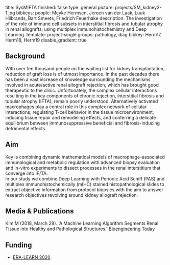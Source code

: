title: SysMIFTA
finished: false
type: general
picture: projects/SM_kidney2-1.jpg
bibkeys:
people: Meyke Hermsen, Jeroen van der Laak, Luuk Hilbrands, Bart Smeets, Friedrich Feuerhake
description: The investigation of the role of immune cell subsets in interstitial fibrosis and tubular atrophy in renal allografts, using multiplex immunohistochemistry and Deep Learning.
template: project-single
groups: pathology, diag
bibkey: Herm17, Herm18, Herm19
disable_gradient: true

## Background

With over ten thousand people on the waiting list for kidney transplantation, reduction of graft loss is of utmost importance. In the past decades there has been a vast increase of knowledge surrounding the mechanisms involved in acute/active renal allograft rejection, which has brought good therapeutic to the clinic. Unfortunately, the  complex cellular interactions resulting in the key components of chronic rejection, interstitial fibrosis and tubular atrophy (IFTA), remain poorly understood. Alternatively activated macrophages play a central role in this complex network of cellular interactions, regulating T-cell behavior in the tissue microenvironment, inducing tissue repair and remodeling effects, and conferring a delicate equilibrium between immunosuppressive beneficial and fibrosis-inducing detrimental effects.

## Aim

Key is combining dynamic mathematical models of macrophage-associated immunological and metabolic regulation with advanced biopsy evaluation and in-vitro experiments to dissect processes in the renal interstitium that converge into IF/TA.  
In our study we combine  Deep Learning with Periodic Acid Schiff (PAS) and multiplex immunohistochemically (mIHC) stained histopathological slides to extract objective information from protocol biopsies with the aim to answer research objectives revolving around kidney allograft rejection.

## Media & Publications

Kim M (2018, March 29). ‘A Machine Learning Algorithm Segments Renal Tissue into Healthy and Pathological Structures.' [Bioengineering Today]( https://bioengineeringtoday.org/emerging-tech/machine-learning-algorithm-segments-renal-tissue-healthy-and-pathological-structures)

## Funding

* [ERA-LEARN 2020](https://www.era-learn.eu/)
